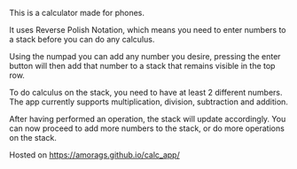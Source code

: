 This is a calculator made for phones. 

It uses Reverse Polish Notation, which means you need to enter numbers to a stack before you can do any calculus. 

Using the numpad you can add any number you desire, pressing the enter button will then add that number to a stack that remains visible in the top row. 

To do calculus on the stack, you need to have at least 2 different numbers. The app currently supports multiplication, division, subtraction and addition. 

After having performed an operation, the stack will update accordingly. You can now proceed to add more numbers to the stack, or do more operations on the stack. 

Hosted on https://amorags.github.io/calc_app/
